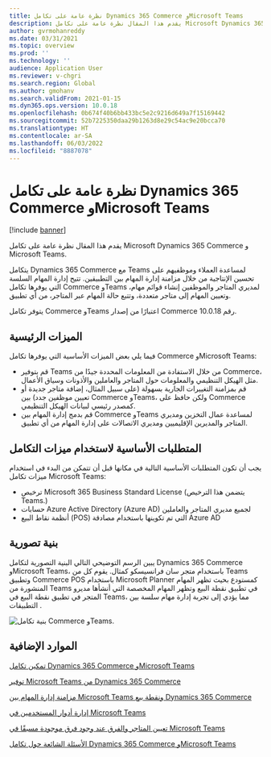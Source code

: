 ```yaml
---
title: نظرة عامة على تكامل Dynamics 365 Commerce وMicrosoft Teams
description: يقدم هذا المقال نظرة عامة على تكامل Microsoft Dynamics 365 Commerce و Microsoft Teams.
author: gvrmohanreddy
ms.date: 03/31/2021
ms.topic: overview
ms.prod: ''
ms.technology: ''
audience: Application User
ms.reviewer: v-chgri
ms.search.region: Global
ms.author: gmohanv
ms.search.validFrom: 2021-01-15
ms.dyn365.ops.version: 10.0.18
ms.openlocfilehash: 0b674f40b6bb433bc5e2c9216d649a7f15169442
ms.sourcegitcommit: 52b7225350daa29b1263d8e29c54ac9e20bcca70
ms.translationtype: HT
ms.contentlocale: ar-SA
ms.lasthandoff: 06/03/2022
ms.locfileid: "8887078"
---
```

# <a name="dynamics-365-commerce-and-microsoft-teams-integration-overview"></a>نظرة عامة على تكامل Dynamics 365 Commerce وMicrosoft Teams

[!include [banner](includes/banner.md)]

يقدم هذا المقال نظرة عامة على تكامل Microsoft Dynamics 365 Commerce و Microsoft Teams.

يتكامل Dynamics 365 Commerce مع Teams لمساعدة العملاء وموظفيهم على تحسين الإنتاجية من خلال مزامنة إدارة المهام بين التطبيقين. تتيح إدارة المهام السلسة التي يوفرها تكامل Commerce وTeams لمديري المتاجر والموظفين إنشاء قوائم مهام، وتعيين المهام إلى متاجر متعددة، وتتبع حالة المهام عبر المتاجر، من أي تطبيق.

يتوفر تكامل Commerce وTeams اعتبارًا من إصدار Commerce رقم 10.0.18.

## <a name="key-features"></a>الميزات الرئيسية

فيما يلي بعض الميزات الأساسية التي يوفرها تكامل Commerce وMicrosoft Teams:

- قم بتوفير Teams من خلال الاستفادة من المعلومات المحددة جيدًا من Commerce، مثل الهيكل التنظيمي والمعلومات حول المتاجر والعاملين والأذونات وسياق الأعمال.
- قم بمزامنة التغييرات الجارية بسهولة (على سبيل المثال، إضافة متاجر جديدة أو تعيين موظفين جدد) بين Commerce وTeams، ولكن حافظ على Commerce كمصدر رئيسي لبيانات الهيكل التنظيمي.
- قم بدمج إدارة المهام بين Commerce وTeams لمساعدة عمال التخزين ومديري المتاجر والمديرين الإقليميين ومديري الاتصالات على إدارة المهام من أي تطبيق.

## <a name="prerequisites-for-using-integration-features"></a>المتطلبات الأساسية لاستخدام ميزات التكامل

يجب أن تكون المتطلبات الأساسية التالية في مكانها قبل أن تتمكن من البدء في استخدام ميزات تكامل Microsoft Teams:

- ترخيص Microsoft 365 Business Standard License (يتضمن هذا الترخيص Teams.)
- حسابات Azure Active Directory (Azure AD) لجميع مديري المتاجر والعاملين
- أنظمة نقاط البيع (POS) التي تم تكوينها باستخدام مصادقة Azure AD

## <a name="conceptual-architecture"></a>بنية تصورية

يبين الرسم التوضيحي التالي البنية التصورية لتكامل Dynamics 365 Commerce وMicrosoft Teams، باستخدام متجر سان فرانسيسكو كمثال. يقوم كل من Teams وتطبيق Commerce POS باستخدام Microsoft Planner كمستودع بحيث تظهر المهام المنشورة من Teams في تطبيق نقطة البيع وتظهر المهام المخصصة التي أنشأها مديرو المتجر في تطبيق نقطة البيع في Teams، مما يؤدي إلى تجربة إدارة مهام سلسة بين التطبيقات .    

![بنية تكامل Commerce وTeams.](media/d365-commerce-teams-integration-conceptual-architecture.png)

## <a name="additional-resources"></a>الموارد الإضافية

[تمكين تكامل Dynamics 365 Commerce وMicrosoft Teams](enable-teams-integration.md)

[توفير Microsoft Teams من Dynamics 365 Commerce](provision-teams-from-commerce.md)

[مزامنة إدارة المهام بين Microsoft Teams ونقطة بيع Dynamics 365 Commerce](synchronize-tasks-teams-pos.md)

[إدارة أدوار المستخدمين في Microsoft Teams](manage-user-roles-teams.md)

[تعيين المتاجر والفرق عند وجود فرق موجودة مسبقًا في Microsoft Teams](map-stores-existing-teams.md)

[الأسئلة الشائعة حول تكامل Dynamics 365 Commerce وMicrosoft Teams](teams-integration-faq.md)
